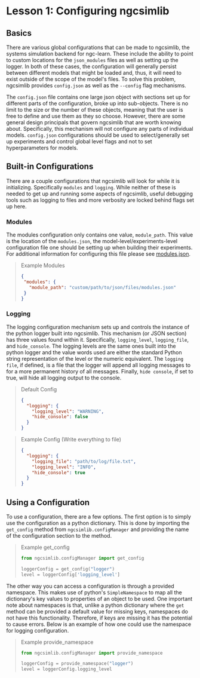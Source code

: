 # Lesson 1: Configuring ngcsimlib

## Basics

There are various global configurations that can be made to ngcsimlib, the systems simulation backend for ngc-learn. These include the ability to point to custom locations for the `json_modules` files as well as setting up the logger. In both of these cases, the configuration will generally persist between different models that might be loaded and, thus, it will need to exist outside of the scope of the model's files. To solve this problem, ngcsimlib provides `config.json` as well as the `--config` flag mechanisms.

The `config.json` file contains one large json object with sections set up for different parts of the configuration, broke up into sub-objects. There is no limit to the size or the number of these objects, meaning that the user is free to define and use them as they so choose. However, there are some general design principals that govern ngcsimlib that are worth knowing about. Specifically, this mechanism will not configure any parts of individual models. `config.json` configurations should be used to select/generally set up experiments and control global level flags and not to set hyperparameters for models.

## Built-in Configurations

There are a couple configurations that ngcsimlib will look for while it is initializing. Specifically `modules` and `logging`. While neither of these is needed to get up and running some aspects of ngcsimlib, useful debugging tools such as logging to files and more verbosity are locked behind flags set up here.

### Modules

The modules configuration only contains one value, `module_path`. This value is the location of the `modules.json`, the model-level/experiments-level configuration file one should be setting up when building their experiments. For additional information for configuring this file please
see <a href="../model_basics/json_modules.html">modules.json</a>.

> Example Modules
>
> ```json
> {
>  "modules": {
>    "module_path": "custom/path/to/json/files/modules.json"
>  }
> }
> ```

### Logging

The logging configuration mechanism sets up and controls the instance of the python logger built into ngcsimlib. This mechanism (or JSON section) has three values found within it. Specifically, `logging_level`, `logging_file`, and `hide_console`. The logging levels are the same ones built into the python logger and the value words used are either the standard Python string representation of the level or the numeric equivalent. The `logging file`, if defined, is a file that the logger will append all logging messages to for a more permanent history of all messages. Finally, `hide console`, if set to true, will hide all logging output to the console.

> Default Config
> ```json
> {
>   "logging": {
>     "logging_level": "WARNING",
>     "hide_console": false
>   }
> }
> ```

> Example Config (Write everything to file)
> ```json
> {
>   "logging": {
>     "logging_file": "path/to/log/file.txt",
>     "logging_level": "INFO",
>     "hide_console": true
>   }
> }
> ```

## Using a Configuration

To use a configuration, there are a few options. The first option is to simply use the configuration as a python dictionary. This is done by importing the `get_config` method from `ngcsimlib.configManager` and providing the name of the configuration section to the method.

> Example get_config
>```python
>from ngcsimlib.configManager import get_config
> 
>loggerConfig = get_config("logger")
>level = loggerConfig['logging_level']
>```

The other way you can access a configuration is through a provided namespace. This makes use of python's `SimpleNamespace` to map all the dictionary's key values to properties of an object to be used. One important note about namespaces is that, unlike a python dictionary where the `get` method can be provided a default value for missing keys, namespaces do not have this functionality. Therefore, if keys are missing it has the potential to cause errors. Below is an example of how one could use the namespace for logging configuration.

> Example provide_namespace
> ```python
> from ngcsimlib.configManager import provide_namespace
> 
> loggerConfig = provide_namespace("logger")
> level = loggerConfig.logging_level
> ```
